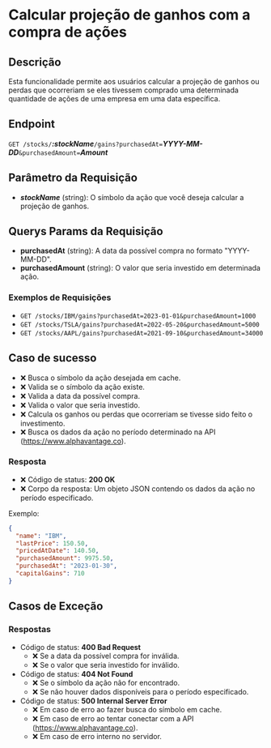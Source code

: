 # Calcular projeção de ganhos com a compra de ações

## Descrição

Esta funcionalidade permite aos usuários calcular a projeção de ganhos ou perdas que ocorreriam se eles tivessem comprado uma determinada quantidade de ações de uma empresa em uma data específica.

## Endpoint

`GET /stocks/`***:stockName***`/gains?purchasedAt=`***YYYY-MM-DD***`&purchasedAmount=`***Amount***

## Parâmetro da Requisição

- ***stockName*** (string): O símbolo da ação que você deseja calcular a projeção de ganhos.

## Querys Params da Requisição
- **purchasedAt** (string): A data da possível compra no formato "YYYY-MM-DD".
- **purchasedAmount** (string): O valor que seria investido em determinada ação.

### Exemplos de Requisições

- `GET /stocks/IBM/gains?purchasedAt=2023-01-01&purchasedAmount=1000`
- `GET /stocks/TSLA/gains?purchasedAt=2022-05-20&purchasedAmount=5000`
- `GET /stocks/AAPL/gains?purchasedAt=2021-09-10&purchasedAmount=34000`

## Caso de sucesso
- ❌ Busca o símbolo da ação desejada em cache.
- ❌ Valida se o símbolo da ação existe.
- ❌ Valida a data da possível compra.
- ❌ Valida o valor que seria investido.
- ❌ Calcula os ganhos ou perdas que ocorreriam se tivesse sido feito o investimento.
- ❌ Busca os dados da ação no período determinado na API (https://www.alphavantage.co).

### Resposta
- ❌ Código de status: **200 OK**
- ❌ Corpo da resposta: Um objeto JSON contendo os dados da ação no período especificado.

Exemplo:

```json
{
  "name": "IBM",
  "lastPrice": 150.50,
  "pricedAtDate": 140.50,
  "purchasedAmount": 9975.50,
  "purchasedAt": "2023-01-30",
  "capitalGains": 710
}
```

## Casos de Exceção

### Respostas
- Código de status: **400 Bad Request**
  - ❌ Se a data da possível compra for inválida.
  - ❌ Se o valor que seria investido for inválido.
- Código de status: **404 Not Found**
  - ❌ Se o símbolo da ação não for encontrado.
  - ❌ Se não houver dados disponíveis para o período especificado.
- Código de status: **500 Internal Server Error**
  - ❌ Em caso de erro ao fazer busca do símbolo em cache.
  - ❌ Em caso de erro ao tentar conectar com a API (https://www.alphavantage.co).
  - ❌ Em caso de erro interno no servidor.